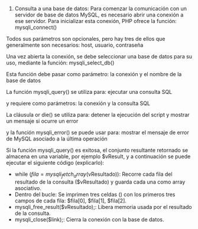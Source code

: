 1.  Consulta a una base de datos: Para comenzar la comunicación con un servidor de base de datos MySQL, es necesario abrir una conexión a ese servidor. Para inicializar esta conexión, PHP ofrece la función:
    mysqli_connect()

Todos sus parámetros son opcionales, pero hay tres de ellos que generalmente son necesarios:
host, usuario, contraseña

Una vez abierta la conexión, se debe seleccionar una base de datos para su uso, mediante la función:
mysqli_select_db()

Esta función debe pasar como parámetro:
la conexión y el nombre de la base de datos

La función mysqli_query() se utiliza para:
ejecutar una consulta SQL

y requiere como parámetros:
la conexión y la consulta SQL

La cláusula or die() se utiliza para:
detener la ejecución del script y mostrar un mensaje si ocurre un error

y la función mysqli_error() se puede usar para:
mostrar el mensaje de error de MySQL asociado a la última operación

Si la función mysqli_query() es exitosa, el conjunto resultante retornado se almacena en una variable, por ejemplo
$vResult, y a continuación se puede ejecutar el siguiente código (explicarlo):

<?php 
while ($fila = mysqli_fetch_array($vResultado))  
{ 
?>
<tr>
  <td><?php echo ($fila[0]); ?></td>
  <td><?php echo ($fila[1]); ?></td>
  <td><?php echo ($fila[2]); ?></td>
</tr>    
<?php 
} 
mysqli_free_result($vResultado);
mysqli_close($link); 
?>

- while ($fila = mysqli_fetch_array($vResultado)): Recorre cada fila del resultado de la consulta ($vResultado) y guarda cada una como array asociativo.
- Dentro del bucle: Se imprimen tres celdas (<td>) con los primeros tres campos de cada fila: $fila[0], $fila[1], $fila[2].
- mysqli_free_result($vResultado);: Libera memoria usada por el resultado de la consulta.
- mysqli_close($link);: Cierra la conexión con la base de datos.
